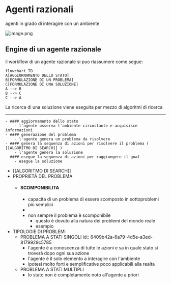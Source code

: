 # Agenti razionali

agenti in grado di interagire con un ambiente

![image.png](../assets/image_1678352853974_0.png)

## Engine di un agente razionale

 il workflow di un agente razionale si puo riassumere come segue:

```mermaid
flowchart TD
A[AGGIORNAMENTO DELLO STATO]
B[FORMULAZIONE DI UN PROBLEMA]
C[FORMULAZIONE DI UNA SOLUZIONE]
A --> B
B --> C
C --> A
```

La ricerca di una soluzione viene eseguita per mezzo di algoritmi di ricerca





--------------------------------
	- #### aggiornamento dello stato
		- l'agente osserva l'ambiente circostante e acquisisce informazioni
	- #### generazione del problema
		- l'agente genera un problema da risolvere
	- #### genera la sequenza di azioni per risolvere il problema ( [[ALGORITMO DI SEARCH]] )
		- l'agente genera la soluzione
	- #### esegue la sequenza di azioni per raggiungere il goal
		- esegue la soluzione
- [[ALGORITMO DI SEARCH]]
- PROPRIETÀ DEL PROBLEMA
	- #### SCOMPONIBILITA
		- capacita di un problema di essere scomposto in sottoproblemi più semplici
		-
		- non sempre il problema è scomponibile
			- questo è dovuto alla natura dei problemi del mondo reale
			- esempio
- TIPOLOGIE DI PROBLEMI
	- PROBLEMA A STATI SINGOLI
	  id:: 6409b42a-6a79-4d5e-a3ed-8179929c5785
		- l'agente è a conoscenza di tutte le azioni e sa in quale stato si troverà dopo ogni sua azione
		- l'agente è il solo elemento a interagire con l'ambiente
		- ipotesi molto forti e semplificative poco applicabili alla realta
	- PROBLEMA A STATI MULTIPLI
		- lo stato non è completamente noto all'agente a priori

